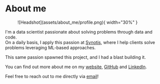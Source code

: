 # About me

<figure markdown="span">
  ![Headshot](assets/about_me/profile.png){ width="30%" }
</figure>

I'm a data scientist passionate about solving problems through data and code.<br>
On a daily basis, I apply this passion at [Synotis](https://www.synotis.ch), where I help clients solve problems leveraging ML-based approaches.

This same passion spawned this project, and I had a blast building it.

You can find out more about me on my [website](https://arthurgassner.ch), [GitHub](https://github.com/arthurgassner) and [LinkedIn](https://www.linkedin.com/in/arthur-gassner/).

Feel free to reach out to me directly via [email](mailto:arth.gassner@gmail.com)!
